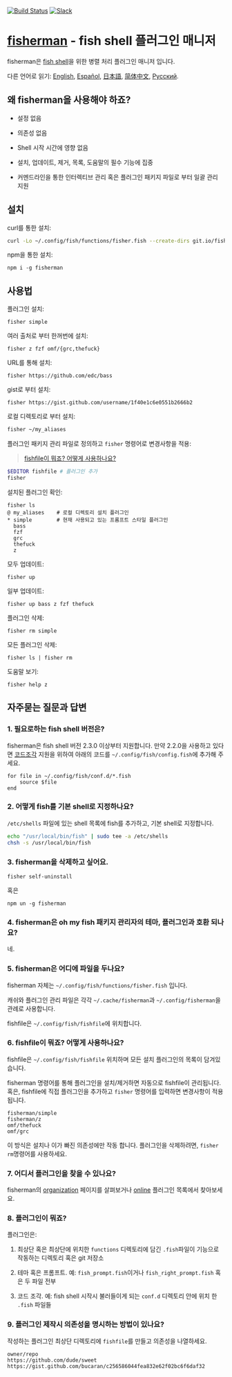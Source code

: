 [slack-link]: https://fisherman-wharf.herokuapp.com
[slack-badge]: https://fisherman-wharf.herokuapp.com/badge.svg
[travis-link]: https://travis-ci.org/fisherman/fisherman
[travis-badge]: https://img.shields.io/travis/fisherman/fisherman.svg

[organization]: https://github.com/fisherman
[fish shell]: https://github.com/fish-shell/fish-shell
[fisherman]: http://fisherman.sh
[online]: http://fisherman.sh/#search

[English]: ../../README.md
[Español]: ../es-ES
[简体中文]: ../zh-CN
[日本語]: ../jp-JA
[Русский]: ../ru-RU

[![Build Status][travis-badge]][travis-link]
[![Slack][slack-badge]][slack-link]

# [fisherman] - fish shell 플러그인 매니저

fisherman은 [fish shell]을 위한 병렬 처리 플러그인 매니저 입니다.

다른 언어로 읽기: [English], [Español], [日本語], [简体中文], [Русский].

## 왜 fisherman을 사용해야 하죠?

* 설정 없음

* 의존성 없음

* Shell 시작 시간에 영향 없음

* 설치, 업데이트, 제거, 목록, 도움말의 필수 기능에 집중

* 커멘드라인을 통한 인터렉티브 관리 혹은 플러그인 패키지 파일로 부터 일괄 관리 지원

## 설치

curl를 통한 설치:

```sh
curl -Lo ~/.config/fish/functions/fisher.fish --create-dirs git.io/fisherman
```

npm을 통한 설치:

```
npm i -g fisherman
```

## 사용법

플러그인 설치:

```
fisher simple
```

여러 출처로 부터 한꺼번에 설치:

```
fisher z fzf omf/{grc,thefuck}
```

URL를 통해 설치:

```
fisher https://github.com/edc/bass
```

gist로 부터 설치:

```
fisher https://gist.github.com/username/1f40e1c6e0551b2666b2
```

로컬 디렉토리로 부터 설치:

```sh
fisher ~/my_aliases
```

플러그인 패키지 관리 파일로 정의하고 `fisher` 명령어로 변경사항을 적용:

> [fishfile이 뭐죠? 어떻게 사용하나요?](#6-fishfile이-뭐죠?-어떻게-사용하나요?)

```sh
$EDITOR fishfile # 플러그인 추가
fisher
```

설치된 플러그인 확인:

```
fisher ls
@ my_aliases    # 로컬 디렉토리 설치 플러그인
* simple        # 현재 사용되고 있는 프롬프트 스타일 플러그인
  bass
  fzf
  grc
  thefuck
  z
```

모두 업데이트:

```
fisher up
```

일부 업데이트:

```
fisher up bass z fzf thefuck
```

플러그인 삭제:

```
fisher rm simple
```

모든 플러그인 삭제:

```
fisher ls | fisher rm
```

도움말 보기:

```
fisher help z
```

## 자주묻는 질문과 답변

### 1. 필요로하는 fish shell 버전은?

fisherman은 fish shell 버전 2.3.0 이상부터 지원합니다. 만약 2.2.0을 사용하고 있다면 [코드조각](#8-플러그인이-뭐죠?) 지원을 위하여 아래의 코드를 `~/.config/fish/config.fish`에 추가해 주세요.

```fish
for file in ~/.config/fish/conf.d/*.fish
    source $file
end
```

### 2. 어떻게 fish를 기본 shell로 지정하나요?

`/etc/shells` 파일에 있는 shell 목록에 fish를 추가하고, 기본 shell로 지정합니다.

```sh
echo "/usr/local/bin/fish" | sudo tee -a /etc/shells
chsh -s /usr/local/bin/fish
```

### 3. fisherman을 삭제하고 싶어요.

```fish
fisher self-uninstall
```

혹은

```
npm un -g fisherman
```

### 4. fisherman은 oh my fish 패키지 관리자의 테마, 플러그인과 호환 되나요?

네.

### 5. fisherman은 어디에 파일을 두나요?

fisherman 자체는 `~/.config/fish/functions/fisher.fish` 입니다.

캐쉬와 플러그인 관리 파일은 각각 `~/.cache/fisherman`과 `~/.config/fisherman`을 관례로 사용합니다.

fishfile은 `~/.config/fish/fishfile`에 위치합니다.

### 6. fishfile이 뭐죠? 어떻게 사용하나요?

fishfile은 `~/.config/fish/fishfile` 위치하며 모든 설치 플러그인의 목록이 담겨있습니다.

fisherman 명령어를 통해 플러그인을 설치/제거하면 자동으로 fishfile이 관리됩니다. 혹은, fishfile에 직접 플러그인을 추가하고 `fisher` 명령어를 입력하면 변경사항이 적용됩니다.

```
fisherman/simple
fisherman/z
omf/thefuck
omf/grc
```

이 방식은 설치나 이가 빠진 의존성에만 작동 합니다. 플러그인을 삭제하려면, `fisher rm`명령어를 사용하세요.

### 7. 어디서 플러그인을 찾을 수 있나요?

fisherman의 [organization] 페이지를 살펴보거나 [online] 플러그인 목록에서 찾아보세요.

### 8. 플러그인이 뭐죠?

플러그인은:

1. 최상단 혹은 최상단에 위치한 `functions` 디렉토리에 담긴 `.fish`파일이 기능으로 작동하는 디렉토리 혹은 git 저장소

2. 테마 혹은 프롬프트. 예: `fish_prompt.fish`이거나 `fish_right_prompt.fish` 혹은 두 파일 전부

3. 코드 조각. 예: fish shell 시작시 불러들이게 되는 `conf.d` 디렉토리 안에 위치 한 `.fish` 파일들

### 9. 플러그인 제작시 의존성을 명시하는 방법이 있나요?

작성하는 플러그인 최상단 디렉토리에  `fishfile`를 만들고 의존성을 나열하세요.

```fish
owner/repo
https://github.com/dude/sweet
https://gist.github.com/bucaran/c256586044fea832e62f02bc6f6daf32
```
